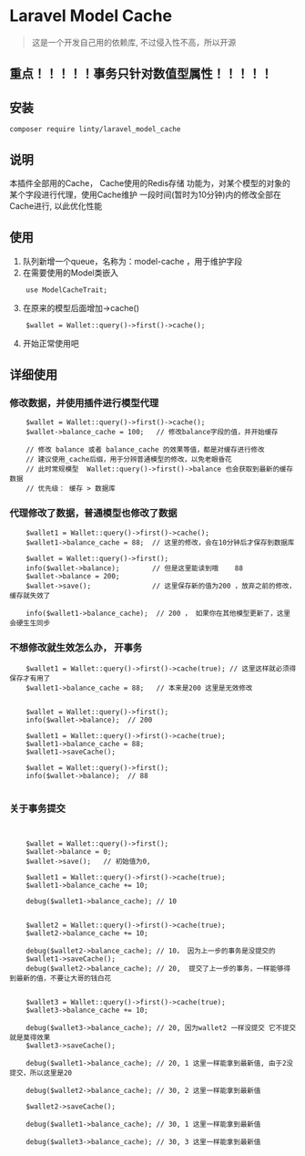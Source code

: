 # Laravel Model Cache

> 这是一个开发自己用的依赖库, 不过侵入性不高，所以开源

## 重点！！！！！事务只针对数值型属性！！！！！

## 安装

```shell
composer require linty/laravel_model_cache
```

## 说明

本插件全部用的Cache， Cache使用的Redis存储 功能为，对某个模型的对象的某个字段进行代理，使用Cache维护 一段时间(暂时为10分钟)内的修改全部在Cache进行, 以此优化性能

## 使用

1. 队列新增一个queue，名称为：model-cache ，用于维护字段
2. 在需要使用的Model类嵌入

```injectablephp
    use ModelCacheTrait;
```

3. 在原来的模型后面增加->cache()

```injectablephp
    $wallet = Wallet::query()->first()->cache();
```

4. 开始正常使用吧

## 详细使用

### 修改数据，并使用插件进行模型代理

```injectablephp
    $wallet = Wallet::query()->first()->cache();
    $wallet->balance_cache = 100;   // 修改balance字段的值，并开始缓存
    
    // 修改 balance 或者 balance_cache 的效果等值，都是对缓存进行修改
    // 建议使用_cache后缀，用于分辨普通模型的修改，以免老眼昏花
    // 此时常规模型  Wallet::query()->first()->balance 也会获取到最新的缓存数据
    // 优先级： 缓存 > 数据库
```

### 代理修改了数据，普通模型也修改了数据

```injectablephp
    $wallet1 = Wallet::query()->first()->cache();
    $wallet1->balance_cache = 88;  // 这里的修改，会在10分钟后才保存到数据库

    $wallet = Wallet::query()->first();
    info($wallet->balance);        // 但是这里能读到哦    88
    $wallet->balance = 200;
    $wallet->save();               // 这里保存新的值为200 ，放弃之前的修改，缓存就失效了

    info($wallet1->balance_cache);  // 200 ， 如果你在其他模型更新了，这里会硬生生同步
```

### 不想修改就生效怎么办， 开事务

```injectablephp
    $wallet1 = Wallet::query()->first()->cache(true); // 这里这样就必须得保存才有用了
    $wallet1->balance_cache = 88;   // 本来是200 这里是无效修改


    $wallet = Wallet::query()->first();
    info($wallet->balance);  // 200

    $wallet1 = Wallet::query()->first()->cache(true);
    $wallet1->balance_cache = 88;
    $wallet1->saveCache();

    $wallet = Wallet::query()->first();
    info($wallet->balance);  // 88
       
```

### 关于事务提交

```injectablephp

    
    $wallet = Wallet::query()->first();
    $wallet->balance = 0;
    $wallet->save();   // 初始值为0,

    $wallet1 = Wallet::query()->first()->cache(true);
    $wallet1->balance_cache += 10;

    debug($wallet1->balance_cache); // 10


    $wallet2 = Wallet::query()->first()->cache(true);
    $wallet2->balance_cache += 10;

    debug($wallet2->balance_cache); // 10， 因为上一步的事务是没提交的
    $wallet1->saveCache();
    debug($wallet2->balance_cache); // 20,  提交了上一步的事务，一样能够得到最新的值，不要让大哥的钱白花


    $wallet3 = Wallet::query()->first()->cache(true);
    $wallet3->balance_cache += 10;

    debug($wallet3->balance_cache); // 20, 因为wallet2 一样没提交 它不提交就是莫得效果
    $wallet3->saveCache();

    debug($wallet1->balance_cache); // 20, 1 这里一样能拿到最新值, 由于2没提交，所以这里是20 

    debug($wallet2->balance_cache); // 30, 2 这里一样能拿到最新值

    $wallet2->saveCache();

    debug($wallet1->balance_cache); // 30, 1 这里一样能拿到最新值

    debug($wallet3->balance_cache); // 30, 3 这里一样能拿到最新值
```

